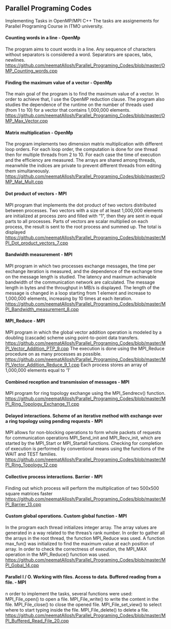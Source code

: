 ## Parallel Programing Codes
Implementing Tasks in OpenMP/MPI C++
The tasks are assignements for Parallel Programing Course in ITMO university.

#### Counting words in a line - OpenMp
The program aims to count words in a line. Any sequence of characters without separators is considered a word. Separators are spaces, tabs, newlines.
https://github.com/neematAllosh/Parallel_Programing_Codes/blob/master/OMP_Counting_words.cpp

#### Finding the maximum value of a vector - OpenMp
The main goal of the program is to find the maximum value of a vector. In order to achieve that, I use the OpenMP reduction clause.
The program also studies the dependence of the runtime on the number of threads used (from 1 to 10)
for a vector that contains 1,000,000 elements.
https://github.com/neematAllosh/Parallel_Programing_Codes/blob/master/OMP_Max_Vector.cpp

#### Matrix multiplication - OpenMp
The program implements two dimension matrix multiplication with different loop orders.
For each loop order, the computation is done for one thread then for multiple threads
from 2 to 10. For each case the time of execution and the efficiency are measured. The
arrays are shared among threads, meanwhile the indices are private to prevent different
threads from editing them simultaneously.
https://github.com/neematAllosh/Parallel_Programing_Codes/blob/master/OMP_Mat_Mult.cpp

#### Dot product of vectors - MPI
MPI program that implements the dot product of two vectors distributed
between processes. Two vectors with a size of at least 1,000,000 elements are
initialized at process zero and filled with “1”, then they are sent in equal parts to all
processes. Parts of vectors are scalar multiplied on each process, the result is sent to
the root process and summed up. The total is displayed
https://github.com/neematAllosh/Parallel_Programing_Codes/blob/master/MPI_Dot_product_vectors_7.cpp

#### Bandwidth measurement - MPI
MPI program in which two processes exchange messages, the time per exchange iteration is measured, and the dependence of the exchange time on the
message length is studied. 
The latency and maximum achievable bandwidth of the communication network are calculated.
The message length in bytes and the throughput in MB/s is displayed. 
The length of the message is changed in a loop starting from 1 element and increase to 1,000,000 elements, increasing by 10 times at each
iteration.
https://github.com/neematAllosh/Parallel_Programing_Codes/blob/master/MPI_Bandwidth_measurement_8.cpp

#### MPI_Reduce - MPI
MPI program in which the global vector addition operation is modeled by a doubling (cascade) scheme using point-to-point data transfers. 
https://github.com/neematAllosh/Parallel_Programing_Codes/blob/master/MPI_Vector_Addition_PTP_9.cpp
The execution is done using the MPI_Reduce procedure on as many processes as possible.
https://github.com/neematAllosh/Parallel_Programing_Codes/blob/master/MPI_Vector_Addition_Reduce_9_1.cpp
Each process stores an array of 1,000,000 elements equal to ‘1’

#### Combined reception and transmission of messages - MPI
MPI program for ring topology exchange using the MPI_Sendrecv() function.
https://github.com/neematAllosh/Parallel_Programing_Codes/blob/master/MPI_Ring_Topology_Exchange_11.cpp
 
#### Delayed interactions. Scheme of an iterative method with exchange over a ring topology using pending requests - MPI
MPI allows for non-blocking operations to form whole packets of requests for
communication operations MPI_Send_init and MPI_Recv_init, which are started by the
MPI_Start or MPI_Startall functions. Checking for completion of execution is performed by
conventional means using the functions of the WAIT and TEST families.
https://github.com/neematAllosh/Parallel_Programing_Codes/blob/master/MPI_Ring_Topology_12.cpp

#### Collective process interactions. Barrier - MPI
Finding out which process will perform the multiplication of two 500x500 square matrices faster
https://github.com/neematAllosh/Parallel_Programing_Codes/blob/master/MPI_Barrier_13.cpp

#### Custom global operations. Custom global function - MPI
In the program each thread initializes integer array. The array values are generated in a way
related to the threas’s rank number.
In order to gather all the arrays in the root thread, the function MPI_Reduce was used.
A function max_fun() was initialized to find the maximum value at each position of array.
In order to check the correctness of execution, the MPI_MAX operation in the MPI_Reduce()
function was used. 
https://github.com/neematAllosh/Parallel_Programing_Codes/blob/master/MPI_Gobal_14.cpp

#### Parallel I / O. Working with files. Access to data. Buffered reading from a file. - MPI
n order to implement the tasks, several functions were used:
MPI_File_open() to open a file.
MPI_File_write() to write the content in the file.
MPI_File_close() to close the opened file.
MPI_File_set_view() to select where to start typing inside the file.
MPI_File_delete() to delete a file.
https://github.com/neematAllosh/Parallel_Programing_Codes/blob/master/MPI_Buffered_Read_File_20.cpp
